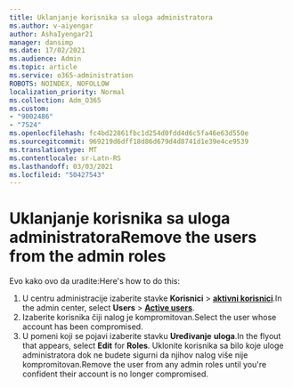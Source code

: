 ```yaml
---
title: Uklanjanje korisnika sa uloga administratora
ms.author: v-aiyengar
author: AshaIyengar21
manager: dansimp
ms.date: 17/02/2021
ms.audience: Admin
ms.topic: article
ms.service: o365-administration
ROBOTS: NOINDEX, NOFOLLOW
localization_priority: Normal
ms.collection: Adm_O365
ms.custom:
- "9002486"
- "7524"
ms.openlocfilehash: fc4bd22861fbc1d254d0fdd4d6c5fa46e63d550e
ms.sourcegitcommit: 969219d6dff18d86d679d4d8741d1e39e4ce9539
ms.translationtype: MT
ms.contentlocale: sr-Latn-RS
ms.lasthandoff: 03/03/2021
ms.locfileid: "50427543"
---
```

# <a name="remove-the-users-from-the-admin-roles"></a><span data-ttu-id="b4a3d-102">Uklanjanje korisnika sa uloga administratora</span><span class="sxs-lookup"><span data-stu-id="b4a3d-102">Remove the users from the admin roles</span></span>

<span data-ttu-id="b4a3d-103">Evo kako ovo da uradite:</span><span class="sxs-lookup"><span data-stu-id="b4a3d-103">Here's how to do this:</span></span>

1. <span data-ttu-id="b4a3d-104">U centru administracije izaberite stavke **Korisnici**  >  [**aktivni korisnici**](https://go.microsoft.com/fwlink/p/?linkid=834822).</span><span class="sxs-lookup"><span data-stu-id="b4a3d-104">In the admin center, select **Users** > [**Active users**](https://go.microsoft.com/fwlink/p/?linkid=834822).</span></span>
1. <span data-ttu-id="b4a3d-105">Izaberite korisnika čiji nalog je kompromitovan.</span><span class="sxs-lookup"><span data-stu-id="b4a3d-105">Select the user whose account has been compromised.</span></span>
1. <span data-ttu-id="b4a3d-106">U pomeni koji se pojavi izaberite stavku **Uređivanje** **uloga**.</span><span class="sxs-lookup"><span data-stu-id="b4a3d-106">In the flyout that appears, select **Edit** for **Roles**.</span></span> <span data-ttu-id="b4a3d-107">Uklonite korisnika sa bilo koje uloge administratora dok ne budete sigurni da njihov nalog više nije kompromitovan.</span><span class="sxs-lookup"><span data-stu-id="b4a3d-107">Remove the user from any admin roles until you're confident their account is no longer compromised.</span></span>

